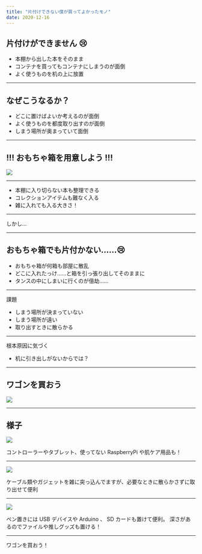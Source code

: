 ```yaml
---
title: "片付けできない僕が買ってよかったモノ"
date: 2020-12-16
---
```


## 片付けができません 😢

- 本棚から出した本をそのまま
- コンテナを買ってもコンテナにしまうのが面倒
- よく使うものを机の上に放置

---

## なぜこうなるか？

- どこに置けばよいか考えるのが面倒
- よく使うものを都度取り出すのが面倒
- しまう場所が奥まっていて面倒

---

## !!! おもちゃ箱を用意しよう !!!

![](https://static.diary.euxn.me/y0e7l7fr.png)

---

- 本棚に入り切らない本も整理できる
- コレクションアイテムも難なく入る
- 雑に入れても入る大きさ！

---

しかし…

---

## おもちゃ箱でも片付かない……😢

- おもちゃ箱が何箱も部屋に散乱
- どこに入れたっけ……と箱を引っ張り出してそのままに
- タンスの中にしまいに行くのが億劫……

---

課題

- しまう場所が決まっていない
- しまう場所が遠い
- 取り出すときに散らかる

---

根本原因に気づく

- 机に引き出しがないからでは？

---

## ワゴンを買おう

![](https://static.diary.euxn.me/t4vnri5y.png)

---

## 様子

![](https://static.diary.euxn.me/abivcmxw.png)

コントローラーやタブレット、使ってない RaspberryPi や肌ケア用品も！

---

![](https://static.diary.euxn.me/d3q56la0.png)

ケーブル類やガジェットを雑に突っ込んでますが、必要なときに散らかさずに取り出せて便利

---

![](https://static.diary.euxn.me/cmbo3wnc.png)

ペン置きには USB デバイスや Arduino 、 SD カードも置けて便利。
深さがあるのでファイルや推しグッズも置ける！

---

ワゴンを買おう！
